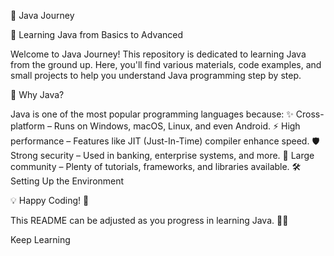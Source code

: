 📌 Java Journey   

🚀 Learning Java from Basics to Advanced

Welcome to Java Journey! This repository is dedicated to learning Java from the ground up. Here, you'll find various materials, code examples, and small projects to help you understand Java programming step by step.

📌 Why Java?

Java is one of the most popular programming languages because:
✨ Cross-platform – Runs on Windows, macOS, Linux, and even Android.
⚡ High performance – Features like JIT (Just-In-Time) compiler enhance speed.
🛡 Strong security – Used in banking, enterprise systems, and more.
🔗 Large community – Plenty of tutorials, frameworks, and libraries available.
🛠 Setting Up the Environment

💡 Happy Coding! 🚀

This README can be adjusted as you progress in learning Java. 🚀🔥

Keep Learning
